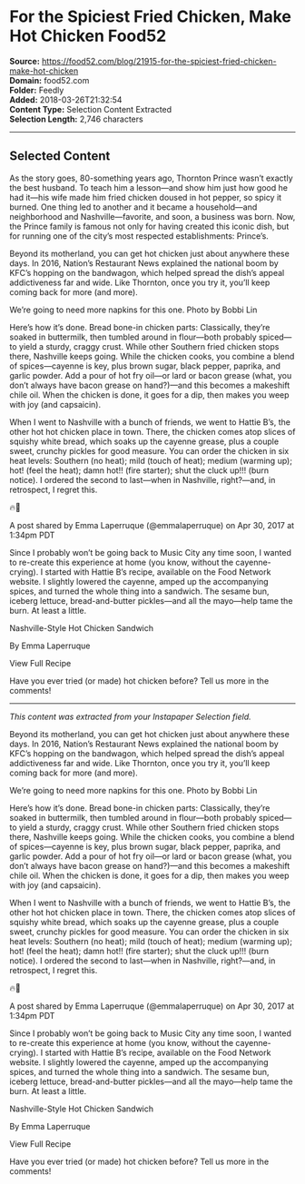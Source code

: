 # For the Spiciest Fried Chicken, Make Hot Chicken Food52

**Source:** https://food52.com/blog/21915-for-the-spiciest-fried-chicken-make-hot-chicken  
**Domain:** food52.com  
**Folder:** Feedly  
**Added:** 2018-03-26T21:32:54  
**Content Type:** Selection Content Extracted  
**Selection Length:** 2,746 characters  


---

## Selected Content

As the story goes, 80-something years ago, Thornton Prince wasn’t exactly the best husband. To teach him a lesson—and show him just how good he had it—his wife made him fried chicken doused in hot pepper, so spicy it burned. One thing led to another and it became a household—and neighborhood and Nashville—favorite, and soon, a business was born. Now, the Prince family is famous not only for having created this iconic dish, but for running one of the city’s most respected establishments: Prince’s.

Beyond its motherland, you can get hot chicken just about anywhere these days. In 2016, Nation’s Restaurant News explained the national boom by KFC’s hopping on the bandwagon, which helped spread the dish’s appeal addictiveness far and wide. Like Thornton, once you try it, you’ll keep coming back for more (and more).

We’re going to need more napkins for this one.
Photo by Bobbi Lin

Here’s how it’s done. Bread bone-in chicken parts: Classically, they’re soaked in buttermilk, then tumbled around in flour—both probably spiced—to yield a sturdy, craggy crust. While other Southern fried chicken stops there, Nashville keeps going. While the chicken cooks, you combine a blend of spices—cayenne is key, plus brown sugar, black pepper, paprika, and garlic powder. Add a pour of hot fry oil—or lard or bacon grease (what, you don’t always have bacon grease on hand?)—and this becomes a makeshift chile oil. When the chicken is done, it goes for a dip, then makes you weep with joy (and capsaicin).

When I went to Nashville with a bunch of friends, we went to Hattie B’s, the other hot hot chicken place in town. There, the chicken comes atop slices of squishy white bread, which soaks up the cayenne grease, plus a couple sweet, crunchy pickles for good measure. You can order the chicken in six heat levels: Southern (no heat); mild (touch of heat); medium (warming up); hot! (feel the heat); damn hot!! (fire starter); shut the cluck up!!! (burn notice). I ordered the second to last—when in Nashville, right?—and, in retrospect, I regret this.

🔥🍗

A post shared by Emma Laperruque (@emmalaperruque) on Apr 30, 2017 at 1:34pm PDT

Since I probably won’t be going back to Music City any time soon, I wanted to re-create this experience at home (you know, without the cayenne-crying). I started with Hattie B’s recipe, available on the Food Network website. I slightly lowered the cayenne, amped up the accompanying spices, and turned the whole thing into a sandwich. The sesame bun, iceberg lettuce, bread-and-butter pickles—and all the mayo—help tame the burn. At least a little.

Nashville-Style Hot Chicken Sandwich

By Emma Laperruque

View Full Recipe

Have you ever tried (or made) hot chicken before? Tell us more in the comments!

---

*This content was extracted from your Instapaper Selection field.*

Beyond its motherland, you can get hot chicken just about anywhere these days. In 2016, Nation’s Restaurant News explained the national boom by KFC’s hopping on the bandwagon, which helped spread the dish’s appeal addictiveness far and wide. Like Thornton, once you try it, you’ll keep coming back for more (and more).

We’re going to need more napkins for this one.
Photo by Bobbi Lin

Here’s how it’s done. Bread bone-in chicken parts: Classically, they’re soaked in buttermilk, then tumbled around in flour—both probably spiced—to yield a sturdy, craggy crust. While other Southern fried chicken stops there, Nashville keeps going. While the chicken cooks, you combine a blend of spices—cayenne is key, plus brown sugar, black pepper, paprika, and garlic powder. Add a pour of hot fry oil—or lard or bacon grease (what, you don’t always have bacon grease on hand?)—and this becomes a makeshift chile oil. When the chicken is done, it goes for a dip, then makes you weep with joy (and capsaicin).

When I went to Nashville with a bunch of friends, we went to Hattie B’s, the other hot hot chicken place in town. There, the chicken comes atop slices of squishy white bread, which soaks up the cayenne grease, plus a couple sweet, crunchy pickles for good measure. You can order the chicken in six heat levels: Southern (no heat); mild (touch of heat); medium (warming up); hot! (feel the heat); damn hot!! (fire starter); shut the cluck up!!! (burn notice). I ordered the second to last—when in Nashville, right?—and, in retrospect, I regret this.

 🔥🍗

A post shared by  Emma Laperruque (@emmalaperruque) on Apr 30, 2017 at 1:34pm PDT

Since I probably won’t be going back to Music City any time soon, I wanted to re-create this experience at home (you know, without the cayenne-crying). I started with Hattie B’s recipe, available on the Food Network website. I slightly lowered the cayenne, amped up the accompanying spices, and turned the whole thing into a sandwich. The sesame bun, iceberg lettuce, bread-and-butter pickles—and all the mayo—help tame the burn. At least a little.

Nashville-Style Hot Chicken Sandwich

By Emma Laperruque

View Full Recipe

Have you ever tried (or made) hot chicken before? Tell us more in the comments!
